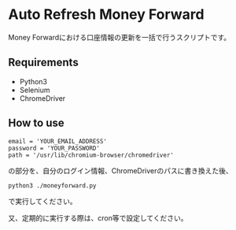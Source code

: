 # Auto Refresh Money Forward
Money Forwardにおける口座情報の更新を一括で行うスクリプトです。


## Requirements
- Python3
- Selenium
- ChromeDriver


## How to use
~~~
email = 'YOUR_EMAIL_ADDRESS'
password = 'YOUR_PASSWORD'
path = '/usr/lib/chromium-browser/chromedriver'
~~~
の部分を、自分のログイン情報、ChromeDriverのパスに書き換えた後、
~~~
python3 ./moneyforward.py
~~~
で実行してください。

又、定期的に実行する際は、cron等で設定してください。
